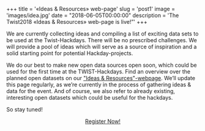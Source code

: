 ﻿+++
title = '«Ideas & Resources» web-page'
slug = 'post1'
image = 'images/idea.jpg'
date = "2018-06-05T00:00:00"
description = 'The Twist2018 «Ideas & Resources» web-page is live!”'
+++

We are currently collecting ideas and compiling a list of exciting data sets to be used at the Twist-Hackdays. There will be no prescribed challenges. We will provide a pool of ideas which will serve as a source of inspiration and a solid starting point for potential Hackday-projects.

We do our best to make new open data sources open soon, which could be used for the first time at the TWIST-Hackdays. Find an overview over the planned open datasets on our ["Ideas & Resources"-webpage](http://www.twist2018.ch/ideas/). We’ll update this page regularly, as we’re currently in the process of gathering ideas & data for the event. And of course, we also refer to already existing, interesting open datasets which could be useful for the hackdays.

So stay tuned! 

<center><a target="_blank" href="https://www.eventbrite.de/e/twist-2018-tickets-44099503803" class="button back alt2">Register Now!</a>
 </center>

